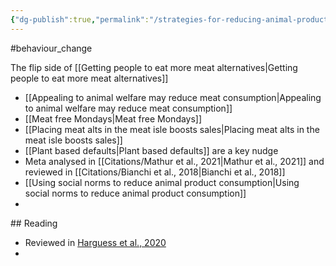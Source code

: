 ```yaml
---
{"dg-publish":true,"permalink":"/strategies-for-reducing-animal-product-consumption/","tags":["#behaviour_change"],"created":"2025-10-23T17:42:41.751+01:00","updated":"2025-10-23T18:06:08.611+01:00"}
---
```


#behaviour_change 

The flip side of [[Getting people to eat more meat alternatives\|Getting people to eat more meat alternatives]]

- [[Appealing to animal welfare may reduce meat consumption\|Appealing to animal welfare may reduce meat consumption]]
- [[Meat free Mondays\|Meat free Mondays]]
- [[Placing meat alts in the meat isle boosts sales\|Placing meat alts in the meat isle boosts sales]] 
- [[Plant based defaults\|Plant based defaults]] are a key nudge
- Meta analysed in [[Citations/Mathur et al., 2021\|Mathur et al., 2021]] and reviewed in [[Citations/Bianchi et al., 2018\|Bianchi et al., 2018]]
- [[Using social norms to reduce animal product consumption\|Using social norms to reduce animal product consumption]] 
- 

## Reading
- Reviewed in [Harguess et al., 2020](https://www.sciencedirect.com/science/article/abs/pii/S0195666318315812)
- 